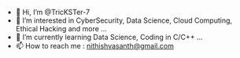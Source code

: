 - 👋 Hi, I’m @TricKSTer-7
- 👀 I’m interested in CyberSecurity, Data Science, Cloud Computing, Ethical Hacking and more ...
- 🌱 I’m currently learning Data Science, Coding in C/C++ ...
- 📫 How to reach me : nithishvasanth@gmail.com

<!---
TricKSTer-7/TricKSTer-7 is a ✨ special ✨ repository because its `README.md` (this file) appears on your GitHub profile.
You can click the Preview link to take a look at your changes.
--->

